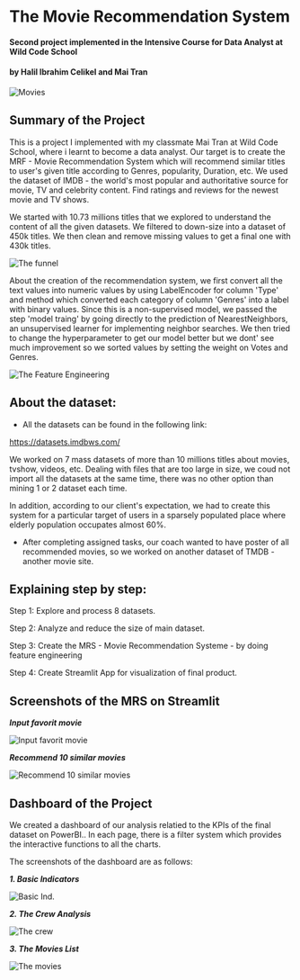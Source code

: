 # The Movie Recommendation System
#### Second project implemented in the Intensive Course for Data Analyst at Wild Code School
#### by Halil Ibrahim Celikel and Mai Tran

![Movies](asset/logo.png)


## Summary of the Project

This is a project I implemented with my classmate Mai Tran at Wild Code School, where i learnt to become a data analyst. Our target is to create the  MRF - Movie Recommendation System which will recommend similar titles to user's given title according to Genres, popularity, Duration, etc. We used the dataset of IMDB - the world's most popular and authoritative source for movie, TV and celebrity content. Find ratings and reviews for the newest movie and TV shows.

We started with 10.73 millions titles that we explored to understand the content of all the given datasets. We filtered to down-size into a dataset of 450k titles. We then clean and remove missing values to get a final one with 430k titles.

![The funnel](asset/home_page_filtering.png)

About the creation of the recommendation system, we first convert all the text values into numeric values by using LabelEncoder for column 'Type' and method which converted each category of column 'Genres' into a label with binary values.
Since this is a non-supervised model, we passed the step 'model traing' by going directly to the prediction of NearestNeighbors, an unsupervised learner for implementing neighbor searches.
We then tried to change the hyperparameter to get our model better but we dont' see much improvement so we sorted values by setting the weight on Votes and Genres.

![The Feature Engineering](asset/home2.png)

## About the dataset:

- All the datasets can be found in the following link:

https://datasets.imdbws.com/

We worked on 7 mass datasets of more than 10 millions titles about movies, tvshow, videos, etc.  Dealing with files that are too large in size, we coud not import all the datasets at the same time, there was no other option than mining 1 or 2 dataset each time.

In addition, according to our client's expectation, we had to create this system for a particular target of users in a sparsely populated place where elderly population occupates almost 60%.

- After completing assigned tasks, our coach wanted to have poster of all recommended movies, so we worked on another dataset of TMDB - another movie site.

## Explaining step by step:
Step 1: Explore and process 8 datasets. 

Step 2: Analyze and reduce the size of main dataset. 

Step 3: Create the MRS - Movie Recommendation Systeme - by doing feature engineering

Step 4: Create Streamlit App for visualization of final product.

## Screenshots of the MRS on Streamlit

***Input favorit movie***

![Input favorit movie](asset/streamlit1.png)

***Recommend 10 similar movies***

![Recommend 10 similar movies](asset/streamlit2.png)


## Dashboard of the Project

We created a dashboard of our analysis relatied to the KPIs of the final dataset on PowerBI.. In each page, there is a filter system which provides the interactive functions to all the charts.

The screenshots of the dashboard are as follows:

***1. Basic Indicators***

![Basic Ind.](asset/PBI1.png)

***2. The Crew Analysis***

![The crew](asset/PBI2.png)

***3. The Movies List***

![The movies](asset/PBI3.png)




